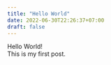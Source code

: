 ```yaml
---
title: "Hello World"
date: 2022-06-30T22:26:37+07:00
draft: false
---
```

Hello World!  
This is my first post.